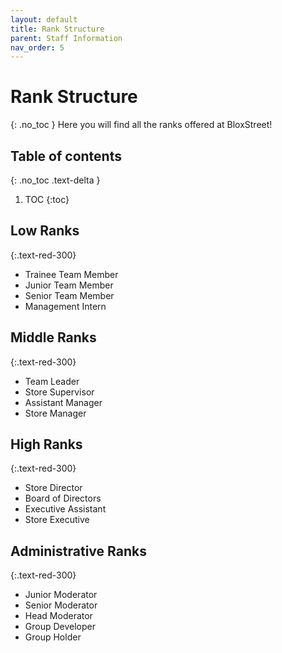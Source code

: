 ```yaml
---
layout: default
title: Rank Structure
parent: Staff Information
nav_order: 5
---
```

# Rank Structure
{: .no_toc }
Here you will find all the ranks offered at BloxStreet!

## Table of contents
{: .no_toc .text-delta }

1. TOC
{:toc}

## Low Ranks
{:.text-red-300} 
* Trainee Team Member
* Junior Team Member
* Senior Team Member
* Management Intern

## Middle Ranks
{:.text-red-300} 
* Team Leader
* Store Supervisor
* Assistant Manager
* Store Manager

## High Ranks
{:.text-red-300}
* Store Director
* Board of Directors
* Executive Assistant
* Store Executive

## Administrative Ranks
{:.text-red-300}
* Junior Moderator
* Senior Moderator
* Head Moderator
* Group Developer
* Group Holder
